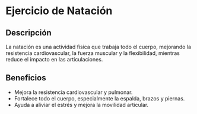 # Ejercicio de Natación

## Descripción
La natación es una actividad física que trabaja todo el cuerpo, mejorando la resistencia cardiovascular, la fuerza muscular y la flexibilidad, mientras reduce el impacto en las articulaciones.

## Beneficios
- Mejora la resistencia cardiovascular y pulmonar.
- Fortalece todo el cuerpo, especialmente la espalda, brazos y piernas.
- Ayuda a aliviar el estrés y mejora la movilidad articular.